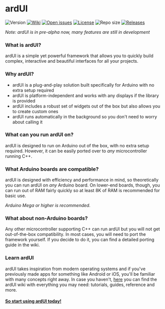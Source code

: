 # ardUI

![Version](https://img.shields.io/badge/ardUI-pre--alpha-red?style=flat-square)
[![Wiki](https://img.shields.io/badge/ardUI-wiki-brightgreen?style=flat-square)](https://github.com/MStefan99/ardUI/wiki)
[![Open issues](https://img.shields.io/github/issues/MStefan99/ardUI?style=flat-square)](https://github.com/MStefan99/ardUI/issues)
[![License](https://img.shields.io/badge/license-GPL--3.0-brightgreen?style=flat-square)](https://www.gnu.org/licenses/gpl-3.0.en.html)
![Repo size](https://img.shields.io/github/repo-size/mstefan99/ardui?style=flat-square)
[![Releases](https://img.shields.io/github/downloads/MStefan99/ardUI/total?style=flat-square)](https://github.com/MStefan99/ardUI/releases)

_Note: ardUI is in pre-alpha now, many features are still in development_

### What is ardUI?
ardUI is a simple yet powerful framework that allows you to quickly build complex, interactive and beautiful interfaces
for all your projects.

### Why ardUI?
- ardUI is a plug-and-play solution built specifically for Arduino with no extra setup required
- ardUI is platform-independent and works with any displays if the library is provided
- ardUI includes a robust set of widgets out of the box but also allows you to create custom ones
- ardUI runs automatically in the background so you don't need to worry about calling it

### What can you run ardUI on?
ardUI is designed to run on Arduino out of the box, with no extra setup required. However, it can be easily ported over to
_any_ microcontroller running C++.

### What Arduino boards are compatible?
ardUI is designed with efficiency and performance in mind, so theoretically you can run ardUI on _any_ Arduino board.
On lower-end boards, though, you can run out of RAM fairly quickly so at least 8K of RAM is recommended for basic use.

_Arduino Mega or higher is recommended._

### What about non-Arduino boards?
Any other microcontroller supporting C++ can run ardUI but you will not get out-of-the-box compatibility.
In most cases, you will need to port the framework yourself. If you decide to do it, you can find a detailed porting guide in the wiki.

### Learn ardUI
ardUI takes inspiration from modern operating systems and if you've previously made apps for something like Android or
iOS, you'll be familiar with many concepts right away. In case you haven't, [here](https://github.com/MStefan99/ardUI/wiki)
you can find the ardUI wiki with everything you may need: tutorials, guides, reference and more.


#### [So start using ardUI today!](https://github.com/MStefan99/ardUI/releases)
